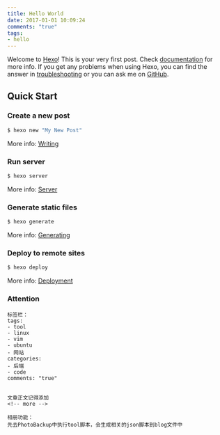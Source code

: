 ```yaml
---
title: Hello World
date: 2017-01-01 10:09:24
comments: "true"
tags:
- hello
---
```

Welcome to [Hexo](https://hexo.io/)! This is your very first post. Check [documentation](https://hexo.io/docs/) for more info. If you get any problems when using Hexo, you can find the answer in [troubleshooting](https://hexo.io/docs/troubleshooting.html) or you can ask me on [GitHub](https://github.com/hexojs/hexo/issues).

## Quick Start

### Create a new post

``` bash
$ hexo new "My New Post"
```

More info: [Writing](https://hexo.io/docs/writing.html)
<!-- more -->
### Run server

``` bash
$ hexo server
```

More info: [Server](https://hexo.io/docs/server.html)

### Generate static files

``` bash
$ hexo generate
```

More info: [Generating](https://hexo.io/docs/generating.html)

### Deploy to remote sites

``` bash
$ hexo deploy
```

More info: [Deployment](https://hexo.io/docs/one-command-deployment.html)

### Attention

```
标签栏：
tags: 
- tool
- linux
- vim
- ubuntu
- 网站
categories: 
- 后端
- code 
comments: "true"


文章正文记得添加
<!-- more -->

相册功能：
先去PhotoBackup中执行tool脚本，会生成相关的json脚本到blog文件中
```

